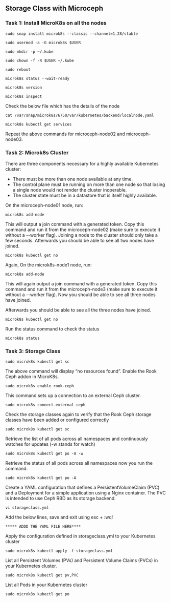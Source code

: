## Storage Class with Microceph

### Task 1: Install MicroK8s on all the nodes
```
sudo snap install microk8s --classic --channel=1.28/stable
```
```
sudo usermod -a -G microk8s $USER
```
```
sudo mkdir -p ~/.kube
```
```
sudo chown -f -R $USER ~/.kube
``` 
```
sudo reboot
```
```
microk8s status --wait-ready
```
```
microk8s version
```
```
microk8s inspect
``` 
Check the below file which has the details of the node
```
cat /var/snap/microk8s/6750/var/kubernetes/backend/localnode.yaml
```
```
microk8s kubectl get services
``` 
Repeat the above commands for microceph-node02 and microceph-node03.
 
### Task 2: Microk8s Cluster
There are three components necessary for a highly available Kubernetes cluster:
* There must be more than one node available at any time.
* The control plane must be running on more than one node so that losing a single node would not render the cluster inoperable.
* The cluster state must be in a datastore that is itself highly available.
  
On the microceph-node01 node, run:
```
microk8s add-node
``` 
This will output a join command with a generated token. Copy this command and run it from the microceph-node02 (make sure to execute it without a --worker flag).
Joining a node to the cluster should only take a few seconds. Afterwards you should be able to see all two nodes have joined.
```
microk8s kubectl get no
``` 
Again, On the microk8s-node1 node, run:
```
microk8s add-node
```
This will again output a join command with a generated token. Copy this command and run it from the microceph-node3 (make sure to execute it without a --worker flag). Now you should be able to see all three nodes have joined.
  
Afterwards you should be able to see all the three nodes have joined.
```
microk8s kubectl get no
``` 
Run the status command to check the status
```
microk8s status
```

### Task 3: Storage Class
```
sudo microk8s kubectl get sc
```
The above command will display “no resources found”. Enable the Rook Ceph addon in MicroK8s. 
```
sudo microk8s enable rook-ceph
``` 
This command sets up a connection to an external Ceph cluster.
```
sudo microk8s connect-external-ceph
``` 
Check the storage classes again to verify that the Rook Ceph storage classes have been added or configured correctly
```
sudo microk8s kubectl get sc
``` 
Retrieve the list of all pods across all namespaces and continuously watches for updates (-w stands for watch)
```
sudo microk8s kubectl get po -A -w
``` 
Retrieve the status of all pods across all namespaces now you run the command.
```
sudo microk8s kubectl get po -A
``` 
Create a YAML configuration that defines a PersistentVolumeClaim (PVC) and a Deployment for a simple application using a Nginx container. The PVC is intended to use Ceph RBD as its storage backend.
```
vi storageclass.yml
```
Add the below lines, save and exit using esc + :wq!
```
***** ADDD THE YAML FILE HERE****
```
Apply the configuration defined in storageclass.yml to your Kubernetes cluster
```
sudo microk8s kubectl apply -f storageclass.yml
``` 
List all Persistent Volumes (PVs) and Persistent Volume Claims (PVCs) in your Kubernetes cluster.
```
sudo microk8s kubectl get pv,PVC
```
List all Pods in your Kubernetes cluster
```
sudo microk8s kubectl get po
``` 
